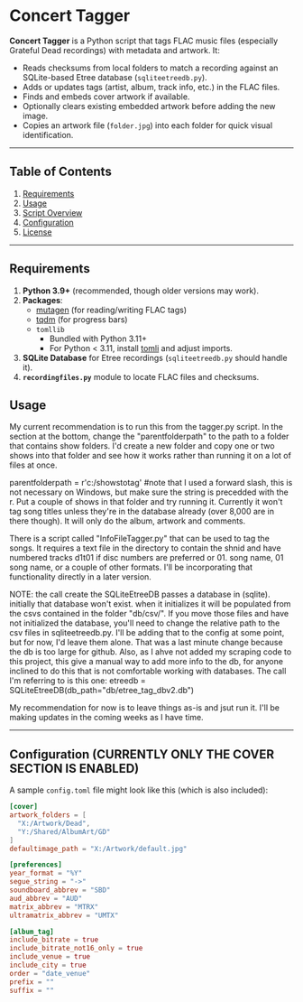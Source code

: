 # Concert Tagger

**Concert Tagger** is a Python script that tags FLAC music files (especially Grateful Dead recordings) with metadata and artwork. It:

- Reads checksums from local folders to match a recording against an SQLite-based Etree database (`sqliteetreedb.py`).
- Adds or updates tags (artist, album, track info, etc.) in the FLAC files.
- Finds and embeds cover artwork if available.
- Optionally clears existing embedded artwork before adding the new image.
- Copies an artwork file (`folder.jpg`) into each folder for quick visual identification.

---

## Table of Contents

1. [Requirements](#requirements)  
2. [Usage](#usage)  
4. [Script Overview](#script-overview)
5. [Configuration](#configuration)  
6. [License](#license)

---

## Requirements

1. **Python 3.9+** (recommended, though older versions may work).
2. **Packages**:
   - [mutagen](https://mutagen.readthedocs.io/) (for reading/writing FLAC tags)
   - [tqdm](https://pypi.org/project/tqdm/) (for progress bars)
   - `tomllib`  
     - Bundled with Python 3.11+  
     - For Python < 3.11, install [tomli](https://pypi.org/project/tomli/) and adjust imports.
3. **SQLite Database** for Etree recordings (`sqliteetreedb.py` should handle it).
4. **`recordingfiles.py`** module to locate FLAC files and checksums.


## Usage
My current recommendation is to run this from the tagger.py script. In the section at the bottom, change the "parentfolderpath" to the path to a folder that contains show folders.
I'd create a new folder and copy one or two shows into that folder and see how it works rather than running it on a lot of files at once. 

parentfolderpath = r'c:/showstotag' #note that I used a forward slash, this is not necessary on Windows, but make sure the string is precedded with the r.
Put a couple of shows in that folder and try running it. Currently it won't tag song titles unless they're in the database already (over 8,000 are in there though). It will only do the album, artwork and comments. 

There is a script called "InfoFileTagger.py" that can be used to tag the songs. It requires a text file in the directory to contain the shnid and have numbered tracks d1t01 if disc numbers are preferred or 01. song name, 01 song name, or a couple of other formats. I'll be incorporating that functionality directly in a later version. 

NOTE: the call create the SQLiteEtreeDB passes a database in (sqlite). initially that database won't exist. when it initializes it will be populated from the csvs contained in the folder "db/csv/". If you move those files and have not initialized the database, you'll need to change the relative path to the csv files in sqliteetreedb.py. I'll be adding that to the config at some point, but for now, I'd leave them alone. That was a last minute change because the db is too large for github.  Also, as I ahve not added my scraping code to this project, this give a manual way to add more info to the db, for anyone inclined to do this that is not comfortable working with databases. 
The call I'm referring to is this one:
etreedb = SQLiteEtreeDB(db_path="db/etree_tag_dbv2.db")

My recommendation for now is to leave things as-is and jsut run it.  I'll be making updates in the coming weeks as I have time.

---

## Configuration (CURRENTLY ONLY THE COVER SECTION IS ENABLED)

A sample `config.toml` file might look like this (which is also included):

```toml
[cover]
artwork_folders = [
  "X:/Artwork/Dead",
  "Y:/Shared/AlbumArt/GD"
]
defaultimage_path = "X:/Artwork/default.jpg"

[preferences]
year_format = "%Y"
segue_string = "->"
soundboard_abbrev = "SBD"
aud_abbrev = "AUD"
matrix_abbrev = "MTRX"
ultramatrix_abbrev = "UMTX"

[album_tag]
include_bitrate = true
include_bitrate_not16_only = true
include_venue = true
include_city = true
order = "date_venue"
prefix = ""
suffix = ""
